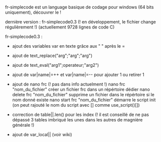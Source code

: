 fr-simplecode est un language basique de codage pour windows (64 bits uniquement), découvrer le ! 

dernière version : fr-simplecode0.3 (! en développement, le fichier change régulièrement !) (actuellement 9728 lignes de code C)

fr-simplecode0.3 : 
+ ajout des variables var en texte grâce aux " " après le =
+ ajout de text_replace("arg";"arg";"arg")
+ ajout de text_eval("arg1";operateur;"arg2")
+ ajout de var|name|=++ et var|name|=-- pour ajouter 1 ou retirer 1

+ ajout de nano frc (! pas dans info actuelment !)
nano frc "nom_du_fichier" créer un fichier frc dans un répértoire dédier
nano delete frc "nom_du_fichier" supprime un fichier dans le répértoire si le nom donné existe
nano start frc "nom_du_fichier" démarre le script init (on peut rajouté le nom du script avec [] comme use_script()[])

+ correction de table||.len() pour les index (! il est conseillé de ne pas dépassé 3 tables imbriqué les unes dans les autres de magnière générale !)

+ ajout de var_local|| (voir wiki)
